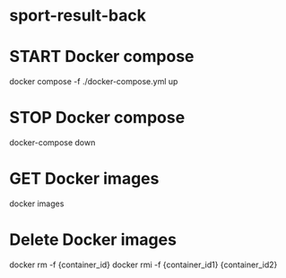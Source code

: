 # sport-result-back

# START Docker compose
docker compose -f ./docker-compose.yml up

# STOP Docker compose
docker-compose down

# GET Docker images
docker images

# Delete Docker images
docker rm -f {container_id}
docker rmi -f {container_id1} {container_id2}